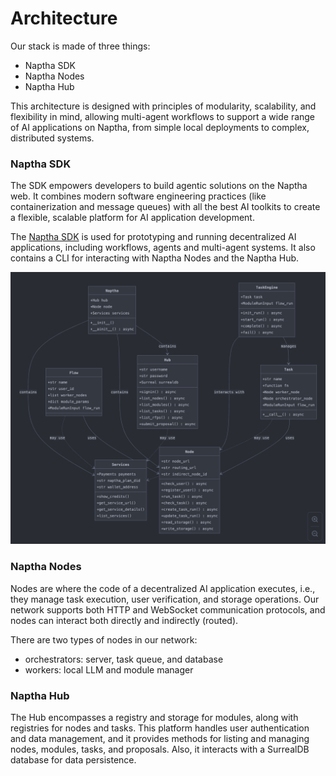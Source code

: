 # Architecture

Our stack is made of three things:

* Naptha SDK
* Naptha Nodes
* Naptha Hub

This architecture is designed with principles of modularity, scalability, and flexibility in mind, allowing multi-agent workflows to support a wide range of AI applications on Naptha, from simple local deployments to complex, distributed systems.

### Naptha SDK

The SDK empowers developers to build agentic solutions on the Naptha web. It combines modern software engineering practices (like containerization and message queues) with all the best AI toolkits to create a flexible, scalable platform for AI application development.

The [Naptha SDK](https://github.com/NapthaAI/naptha-sdk) is used for prototyping and running decentralized AI applications, including workflows, agents and multi-agent systems. It also contains a CLI for interacting with Naptha Nodes and the Naptha Hub.

![](/img/naptha-sdk-diagram.png)

### Naptha Nodes

Nodes are where the code of a decentralized AI application executes, i.e., they manage task execution, user verification, and storage operations. Our network supports both HTTP and WebSocket communication protocols, and nodes can interact both directly and indirectly (routed).

There are two types of nodes in our network:

* orchestrators: server, task queue, and database
* workers: local LLM and module manager

### Naptha Hub

The Hub encompasses a registry and storage for modules, along with registries for nodes and tasks. This platform handles user authentication and data management, and it provides methods for listing and managing nodes, modules, tasks, and proposals. Also, it interacts with a SurrealDB database for data persistence.

